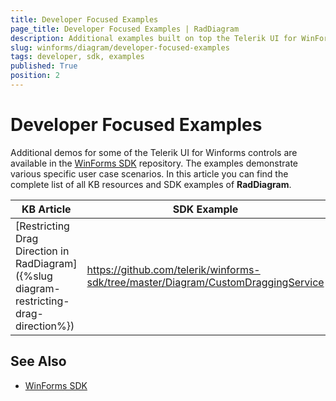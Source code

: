 ```yaml
---
title: Developer Focused Examples
page_title: Developer Focused Examples | RadDiagram
description: Additional examples built on top the Telerik UI for WinForms RadGridView control.
slug: winforms/diagram/developer-focused-examples
tags: developer, sdk, examples
published: True
position: 2
---
```


# Developer Focused Examples

Additional demos for some of the Telerik UI for Winforms controls are available in the [WinForms SDK](https://github.com/telerik/winforms-sdk) repository. The examples demonstrate various specific user case scenarios. In this article you can find the complete list of all KB resources and SDK examples of **RadDiagram**.

|KB Article|SDK Example|
|------|------|
|[Restricting Drag Direction in RadDiagram]({%slug diagram-restricting-drag-direction%})|https://github.com/telerik/winforms-sdk/tree/master/Diagram/CustomDraggingService|

## See Also

* [WinForms SDK](https://github.com/telerik/winforms-sdk)